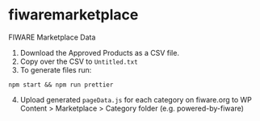 # fiwaremarketplace
FIWARE Marketplace Data

1. Download the Approved Products as a CSV file.
2. Copy over the CSV to `Untitled.txt`
3. To generate files run:

```console
npm start && npm run prettier
```
4. Upload generated `pageData.js` for each category on fiware.org to WP Content > Marketplace > Category folder (e.g. powered-by-fiware)